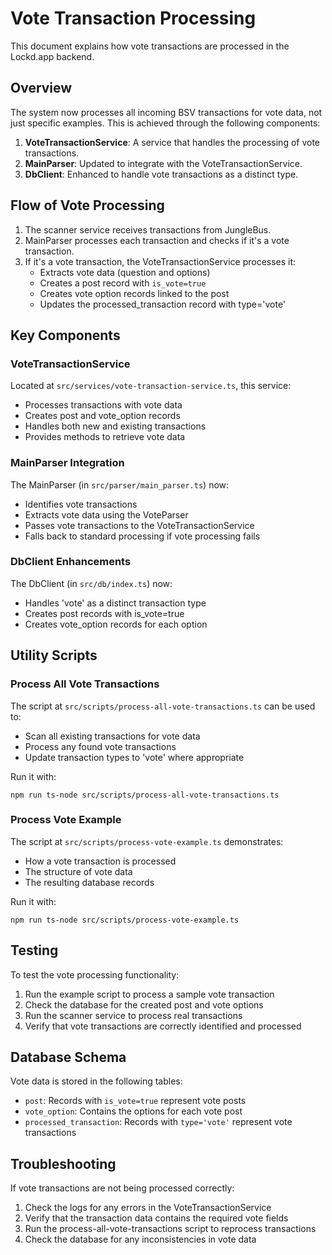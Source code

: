 # Vote Transaction Processing

This document explains how vote transactions are processed in the Lockd.app backend.

## Overview

The system now processes all incoming BSV transactions for vote data, not just specific examples. This is achieved through the following components:

1. **VoteTransactionService**: A service that handles the processing of vote transactions.
2. **MainParser**: Updated to integrate with the VoteTransactionService.
3. **DbClient**: Enhanced to handle vote transactions as a distinct type.

## Flow of Vote Processing

1. The scanner service receives transactions from JungleBus.
2. MainParser processes each transaction and checks if it's a vote transaction.
3. If it's a vote transaction, the VoteTransactionService processes it:
   - Extracts vote data (question and options)
   - Creates a post record with `is_vote=true`
   - Creates vote option records linked to the post
   - Updates the processed_transaction record with type='vote'

## Key Components

### VoteTransactionService

Located at `src/services/vote-transaction-service.ts`, this service:
- Processes transactions with vote data
- Creates post and vote_option records
- Handles both new and existing transactions
- Provides methods to retrieve vote data

### MainParser Integration

The MainParser (in `src/parser/main_parser.ts`) now:
- Identifies vote transactions
- Extracts vote data using the VoteParser
- Passes vote transactions to the VoteTransactionService
- Falls back to standard processing if vote processing fails

### DbClient Enhancements

The DbClient (in `src/db/index.ts`) now:
- Handles 'vote' as a distinct transaction type
- Creates post records with is_vote=true
- Creates vote_option records for each option

## Utility Scripts

### Process All Vote Transactions

The script at `src/scripts/process-all-vote-transactions.ts` can be used to:
- Scan all existing transactions for vote data
- Process any found vote transactions
- Update transaction types to 'vote' where appropriate

Run it with:
```
npm run ts-node src/scripts/process-all-vote-transactions.ts
```

### Process Vote Example

The script at `src/scripts/process-vote-example.ts` demonstrates:
- How a vote transaction is processed
- The structure of vote data
- The resulting database records

Run it with:
```
npm run ts-node src/scripts/process-vote-example.ts
```

## Testing

To test the vote processing functionality:
1. Run the example script to process a sample vote transaction
2. Check the database for the created post and vote options
3. Run the scanner service to process real transactions
4. Verify that vote transactions are correctly identified and processed

## Database Schema

Vote data is stored in the following tables:
- `post`: Records with `is_vote=true` represent vote posts
- `vote_option`: Contains the options for each vote post
- `processed_transaction`: Records with `type='vote'` represent vote transactions

## Troubleshooting

If vote transactions are not being processed correctly:
1. Check the logs for any errors in the VoteTransactionService
2. Verify that the transaction data contains the required vote fields
3. Run the process-all-vote-transactions script to reprocess transactions
4. Check the database for any inconsistencies in vote data
